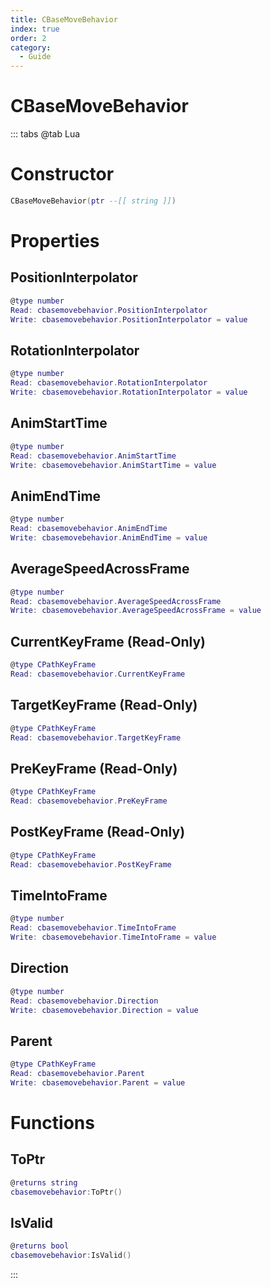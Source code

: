 ```yaml
---
title: CBaseMoveBehavior
index: true
order: 2
category:
  - Guide
---
```


# CBaseMoveBehavior

::: tabs
@tab Lua
# Constructor
```lua
CBaseMoveBehavior(ptr --[[ string ]])
```
# Properties
## PositionInterpolator 
```lua
@type number
Read: cbasemovebehavior.PositionInterpolator
Write: cbasemovebehavior.PositionInterpolator = value
```
## RotationInterpolator 
```lua
@type number
Read: cbasemovebehavior.RotationInterpolator
Write: cbasemovebehavior.RotationInterpolator = value
```
## AnimStartTime 
```lua
@type number
Read: cbasemovebehavior.AnimStartTime
Write: cbasemovebehavior.AnimStartTime = value
```
## AnimEndTime 
```lua
@type number
Read: cbasemovebehavior.AnimEndTime
Write: cbasemovebehavior.AnimEndTime = value
```
## AverageSpeedAcrossFrame 
```lua
@type number
Read: cbasemovebehavior.AverageSpeedAcrossFrame
Write: cbasemovebehavior.AverageSpeedAcrossFrame = value
```
## CurrentKeyFrame (Read-Only)
```lua
@type CPathKeyFrame
Read: cbasemovebehavior.CurrentKeyFrame
```
## TargetKeyFrame (Read-Only)
```lua
@type CPathKeyFrame
Read: cbasemovebehavior.TargetKeyFrame
```
## PreKeyFrame (Read-Only)
```lua
@type CPathKeyFrame
Read: cbasemovebehavior.PreKeyFrame
```
## PostKeyFrame (Read-Only)
```lua
@type CPathKeyFrame
Read: cbasemovebehavior.PostKeyFrame
```
## TimeIntoFrame 
```lua
@type number
Read: cbasemovebehavior.TimeIntoFrame
Write: cbasemovebehavior.TimeIntoFrame = value
```
## Direction 
```lua
@type number
Read: cbasemovebehavior.Direction
Write: cbasemovebehavior.Direction = value
```
## Parent 
```lua
@type CPathKeyFrame
Read: cbasemovebehavior.Parent
Write: cbasemovebehavior.Parent = value
```
# Functions
## ToPtr
```lua
@returns string
cbasemovebehavior:ToPtr()
```
## IsValid
```lua
@returns bool
cbasemovebehavior:IsValid()
```

:::